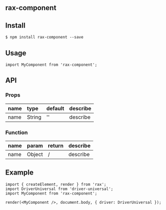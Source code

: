 ## rax-component

## Install

```
$ npm install rax-component --save
```

## Usage

```
import MyComponent from 'rax-component';
```

## API

### Props

|name|type|default|describe|
|:---------------|:--------|:----|:----------|
|name|String|''|describe|

### Function

|name|param|return|describe|
|:---------------|:--------|:----|:----------|
|name|Object|/|describe|

## Example

```
import { createElement, render } from 'rax';
import DriverUniversal from 'driver-universal';
import MyComponent from 'rax-component';

render(<MyComponent />, document.body, { driver: DriverUniversal });
```
